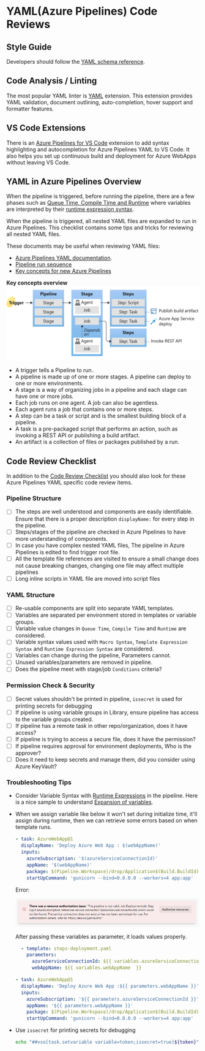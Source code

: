 # YAML(Azure Pipelines) Code Reviews

## Style Guide

Developers should follow the [YAML schema reference](https://learn.microsoft.com/en-us/azure/devops/pipelines/yaml-schema?view=azure-devops&tabs=schema%2Cparameter-schema).

## Code Analysis / Linting

The most popular YAML linter is [YAML](https://marketplace.visualstudio.com/items?itemName=redhat.vscode-yaml) extension. This extension provides YAML validation, document outlining, auto-completion, hover support and formatter features.

## VS Code Extensions

There is an [Azure Pipelines for VS Code](https://marketplace.visualstudio.com/items?itemName=ms-azure-devops.azure-pipelines) extension to add syntax highlighting and autocompletion for Azure Pipelines YAML to VS Code. It also helps you set up continuous build and deployment for Azure WebApps without leaving VS Code.

## YAML in Azure Pipelines Overview

When the pipeline is triggered, before running the pipeline, there are a few phases such as [Queue Time, Compile Time and Runtime](https://adamtheautomator.com/azure-devops-variables/#Pipeline_Execution_Phases) where variables are interpreted by their [runtime expression syntax](https://learn.microsoft.com/en-us/azure/devops/pipelines/process/variables?view=azure-devops&tabs=yaml%2Cbatch#runtime-expression-syntax).

When the pipeline is triggered, all nested YAML files are expanded to run in Azure Pipelines. This checklist contains some tips and tricks for reviewing all nested YAML files.

These documents may be useful when reviewing YAML files:

- [Azure Pipelines YAML documentation](https://learn.microsoft.com/en-us/azure/devops/pipelines/yaml-schema).
- [Pipeline run sequence](https://learn.microsoft.com/en-us/azure/devops/pipelines/process/runs?view=azure-devops)
- [Key concepts for new Azure Pipelines](https://learn.microsoft.com/en-us/azure/devops/pipelines/get-started/key-pipelines-concepts?view=azure-devops)

**Key concepts overview**
![Azure Pipelines key concepts](./images/key-concepts-overview.png)

- A trigger tells a Pipeline to run.
- A pipeline is made up of one or more stages. A pipeline can deploy to one or more environments.
- A stage is a way of organizing jobs in a pipeline and each stage can have one or more jobs.
- Each job runs on one agent. A job can also be agentless.
- Each agent runs a job that contains one or more steps.
- A step can be a task or script and is the smallest building block of a pipeline.
- A task is a pre-packaged script that performs an action, such as invoking a REST API or publishing a build artifact.
- An artifact is a collection of files or packages published by a run.

## Code Review Checklist

In addition to the [Code Review Checklist](../process-guidance/reviewer-guidance.md) you should also look for these Azure Pipelines YAML specific code review items.

### Pipeline Structure

- [ ] The steps are well understood and components are easily identifiable. Ensure that there is a proper description `displayName:` for every step in the pipeline.
- [ ] Steps/stages of the pipeline are checked in Azure Pipelines to have more understanding of components.
- [ ] In case you have complex nested YAML files, The pipeline in Azure Pipelines is edited to find trigger root file.
- [ ] All the template file references are visited to ensure a small change does not cause breaking changes, changing one file may affect multiple pipelines
- [ ] Long inline scripts in YAML file are moved into script files

### YAML Structure

- [ ] Re-usable components are split into separate YAML templates.
- [ ] Variables are separated per environment stored in templates or variable groups.
- [ ] Variable value changes in `Queue Time`, `Compile Time` and `Runtime` are considered.
- [ ] Variable syntax values used with `Macro Syntax`, `Template Expression Syntax` and `Runtime Expression Syntax` are considered.
- [ ] Variables can change during the pipeline, Parameters cannot.
- [ ] Unused variables/parameters are removed in pipeline.
- [ ] Does the pipeline meet with stage/job `Conditions` criteria?

### Permission Check & Security

- [ ] Secret values shouldn't be printed in pipeline, `issecret` is used for printing secrets for debugging
- [ ] If pipeline is using variable groups in Library, ensure pipeline has access to the variable groups created.
- [ ] If pipeline has a remote task in other repo/organization, does it have access?
- [ ] If pipeline is trying to access a secure file, does it have the permission?
- [ ] If pipeline requires approval for environment deployments, Who is the approver?
- [ ] Does it need to keep secrets and manage them, did you consider using Azure KeyVault?

### Troubleshooting Tips

- Consider Variable Syntax with [Runtime Expressions](https://learn.microsoft.com/en-us/azure/devops/pipelines/process/variables?view=azure-devops&tabs=yaml%2Cbatch#runtime-expression-syntax) in the pipeline. Here is a nice sample to understand [Expansion of variables](https://learn.microsoft.com/en-us/azure/devops/pipelines/process/variables?view=azure-devops&tabs=yaml%2Cbatch#expansion-of-variables).

- When we assign variable like below it won't set during initialize time, it'll assign during runtime, then we can retrieve some errors based on when template runs.

  ```yaml
  - task: AzureWebApp@1
    displayName: 'Deploy Azure Web App : $(webAppName)'
    inputs:
      azureSubscription: '$(azureServiceConnectionId)'
      appName: '$(webAppName)'
      package: $(Pipeline.Workspace)/drop/Application$(Build.BuildId).zip
      startUpCommand: 'gunicorn --bind=0.0.0.0 --workers=4 app:app'
  ```

  Error:

  ![authorization issue due to initialize time](images/authorization_issue_due_to_initialize_time.png)

  After passing these variables as parameter, it loads values properly.

  ```yaml
    - template: steps-deployment.yaml
      parameters:
        azureServiceConnectionId: ${{ variables.azureServiceConnectionId  }}
        webAppName: ${{ variables.webAppName  }}
  ```

  ```yaml
  - task: AzureWebApp@1
    displayName: 'Deploy Azure Web App :${{ parameters.webAppName }}'
    inputs:
      azureSubscription: '${{ parameters.azureServiceConnectionId }}'
      appName: '${{ parameters.webAppName }}'
      package: $(Pipeline.Workspace)/drop/Application$(Build.BuildId).zip
      startUpCommand: 'gunicorn --bind=0.0.0.0 --workers=4 app:app'
  ```

- Use `issecret` for printing secrets for debugging

  ```bash
  echo "##vso[task.setvariable variable=token;issecret=true]${token}"
  ```
